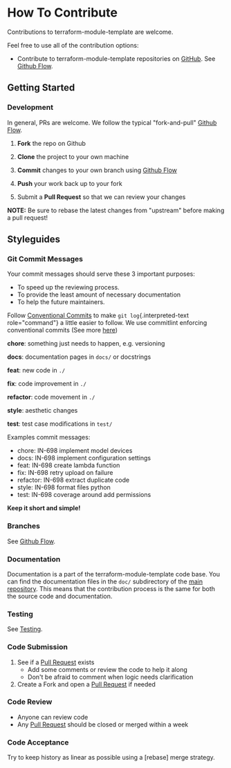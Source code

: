 <!-- Space: Projects -->
<!-- Parent: TerraformNullTags -->
<!-- Title: Contributing TerraformNullTags -->
<!-- Label: TerraformNullTags -->
<!-- Label: Contributing -->
<!-- Include: disclaimer.md -->
<!-- Include: ac:toc -->

# How To Contribute

Contributions to terraform-module-template are welcome.

Feel free to use all of the contribution options:

- Contribute to terraform-module-template repositories on [GitHub](https://github.com/hadenlabs/terraform-module-template). See [Github Flow](./contribute/github-flow.md).

## Getting Started

### Development

In general, PRs are welcome. We follow the typical "fork-and-pull" [Github Flow](./contribute/github-flow.md).

1. **Fork** the repo on Github
2. **Clone** the project to your own machine
3. **Commit** changes to your own branch using [Github Flow](./contribute/github-flow.md)
4. **Push** your work back up to your fork

5. Submit a **Pull Request** so that we can review your changes

**NOTE:** Be sure to rebase the latest changes from "upstream" before making a pull request!

## Styleguides

### Git Commit Messages

Your commit messages should serve these 3 important purposes:

- To speed up the reviewing process.
- To provide the least amount of necessary documentation
- To help the future maintainers.

Follow [Conventional Commits](https://www.conventionalcommits.org/en/v1.0.0) to make `git log`{.interpreted-text role="command"} a little easier to follow. We use commitlint enforcing conventional commits (See more [here](https://github.com/conventional-changelog/commitlint))

**chore**: something just needs to happen, e.g. versioning

**docs**: documentation pages in `docs/` or docstrings

**feat**: new code in `./`

**fix**: code improvement in `./`

**refactor**: code movement in `./`

**style**: aesthetic changes

**test**: test case modifications in `test/`

Examples commit messages:

- chore: IN-698 implement model devices
- docs: IN-698 implement configuration settings
- feat: IN-698 create lambda function
- fix: IN-698 retry upload on failure
- refactor: IN-698 extract duplicate code
- style: IN-698 format files python
- test: IN-698 coverage around add permissions

**Keep it short and simple!**

### Branches

See [Github Flow](./contribute/github-flow.md).

### Documentation

Documentation is a part of the terraform-module-template code base. You can find the documentation files in the `doc/` subdirectory of the [main repository](https://github.com/hadenlabs/terraform-module-template). This means that the contribution process is the same for both the source code and documentation.

### Testing

See [Testing](./testing.md).

### Code Submission

1. See if a [Pull Request](https://github.com/hadenlabs/terraform-module-template/pulls) exists
   - Add some comments or review the code to help it along
   - Don\'t be afraid to comment when logic needs clarification
2. Create a Fork and open a [Pull Request](https://github.com/hadenlabs/terraform-module-template/pulls) if needed

### Code Review

- Anyone can review code
- Any [Pull Request](https://github.com/hadenlabs/terraform-module-template/pulls) should be closed or merged within a week

### Code Acceptance

Try to keep history as linear as possible using a [rebase] merge strategy.

